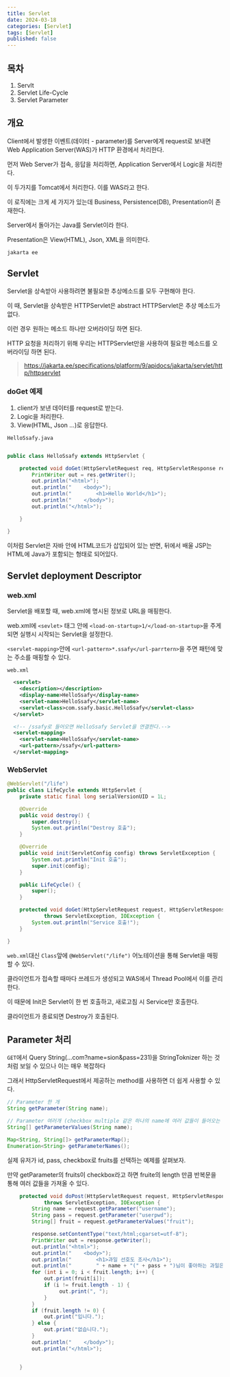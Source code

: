 ```yaml
---
title: Servlet
date: 2024-03-18
categories: [Servlet]
tags: [Servlet]
published: false
---
```


## 목차

1. Servlt
1. Servlet Life-Cycle
1. Servlet Parameter

## 개요

Client에서 발생한 이벤트(데이터 - parameter)를 Server에게 request로 보내면 Web Application Server(WAS)가 HTTP 환경에서 처리한다.

먼저 Web Server가 접속, 응답을 처리하면, Application Server에서 Logic을 처리한다.

이 두가지를 Tomcat에서 처리한다. 이를 WAS라고 한다.

이 로직에는 크게 세 가지가 있는데 Business, Persistence(DB), Presentation이 존재한다.

Server에서 돌아가는 Java를 Servlet이라 한다.

Presentation은 View(HTML), Json, XML을 의미한다.

`jakarta ee`

## Servlet

Servlet을 상속받아 사용하려면 불필요한 추상메소드를 모두 구현해야 한다.

이 때, Servlet을 상속받은 HTTPServlet은 abstract HTTPServlet은 추상 메소드가 없다.

이런 경우 원하는 메소드 하나만 오버라이딩 하면 된다.

HTTP 요청을 처리하기 위해 우리는 HTTPServlet만을 사용하여 필요한 메소드를 오버라이딩 하면 된다.

> https://jakarta.ee/specifications/platform/9/apidocs/jakarta/servlet/http/httpservlet

### doGet 예제

1. client가 보낸 데이터를 request로 받는다.
2. Logic을 처리한다.
3. View(HTML, Json ...)로 응답한다.

`HelloSsafy.java`

```java

public class HelloSsafy extends HttpServlet {

    protected void doGet(HttpServletRequest req, HttpServletResponse res) throws ServletException {
        PrintWriter out = res.getWriter();
        out.println("<html>");
        out.println("    <body>");
        out.println("        <h1>Hello World</h1>");
        out.println("    </body>");
        out.println("</html>");

    }

}
```

이처럼 Servlet은 자바 안에 HTML코드가 삽입되어 있는 반면, 뒤에서 배울 JSP는 HTML에 Java가 포함되는 형태로 되어있다.

## Servlet deployment Descriptor

### web.xml

Servlet을 배포할 때, web.xml에 명시된 정보로 URL을 매핑한다.

web.xml에 `<sevlet>` 태그 안에 `<load-on-startup>1/</load-on-startup>`을 주게 되면 실행시 시작되는 Servlet을 설정한다.

`<servlet-mapping>`안에 `<url-pattern>*.ssafy</url-parrtern>`을 주면 패턴에 맞는 주소를 매핑할 수 있다.

`web.xml`

```xml
  <servlet>
    <description></description>
    <display-name>HelloSsafy</display-name>
    <servlet-name>HelloSsafy</servlet-name>
    <servlet-class>com.ssafy.basic.HelloSsafy</servlet-class>
  </servlet>

  <!-- /ssafy로 들어오면 HelloSsafy Servlet을 연결한다.-->
  <servlet-mapping>
    <servlet-name>HelloSsafy</servlet-name>
    <url-pattern>/ssafy</url-pattern>
  </servlet-mapping>

```

### WebServlet

```java
@WebServlet("/life")
public class LifeCycle extends HttpServlet {
	private static final long serialVersionUID = 1L;

	@Override
	public void destroy() {
		super.destroy();
		System.out.println("Destroy 호출");
	}

	@Override
	public void init(ServletConfig config) throws ServletException {
		System.out.println("Init 호출");
		super.init(config);
	}

	public LifeCycle() {
		super();
	}

	protected void doGet(HttpServletRequest request, HttpServletResponse response)
			throws ServletException, IOException {
		System.out.println("Service 호출!");
	}

}
```

`web.xml`대신 `Class`앞에 `@WebServlet("/life")` 어노테이션을 통해 Servlet을 매핑할 수 있다.

클라이언트가 접속할 때마다 쓰레드가 생성되고 WAS에서 Thread Pool에서 이를 관리한다.

이 때문에 Init은 Servlet이 한 번 호출하고, 새로고침 시 Service만 호출한다.

클라이언트가 종료되면 Destroy가 호출된다.

## Parameter 처리

`GET`에서 Query String(...com?name=sion&pass=231)을 StringToknizer 하는 것처럼 보일 수 있으나 이는 매우 복잡하다

그래서 HttpServletRequest에서 제공하는 method를 사용하면 더 쉽게 사용할 수 있다.

```java
// Parameter 한 개
String getParameter(String name);

// Parameter 여러개 (checkbox multiple 같은 하나의 name에 여러 값들이 들어오는 경우)
String[] getParameterValues(String name);

Map<String, String[]> getParameterMap();
Enumeration<String> getParameterNames();
```

실제 유저가 id, pass, checkbox로 fruits를 선택하는 예제를 살펴보자.

만약 getParameter의 fruits이 checkbox라고 하면 fruite의 length 만큼 반복문을 통해 여러 값들을 가져올 수 있다.

```java
	protected void doPost(HttpServletRequest request, HttpServletResponse response)
			throws ServletException, IOException {
		String name = request.getParameter("username");
		String pass = request.getParameter("userpwd");
		String[] fruit = request.getParameterValues("fruit");

		response.setContentType("text/html;cgarset=utf-8");
		PrintWriter out = response.getWriter();
		out.println("<html>");
		out.println("    <body>");
		out.println("        <h1>과일 선호도 조사</h1>");
		out.println("        " + name + "(" + pass + ")님이 좋아하는 과일은 ");
        for (int i = 0; i < fruit.length; i++) {
            out.print(fruit[i]);
            if (i != fruit.length - 1) {
                 out.print(", ");
            }
        }
        if (fruit.length != 0) {
            out.print("입니다.");
        } else {
            out.print("없습니다.");
        }
		out.println("    </body>");
		out.println("</html>");


	}
```
